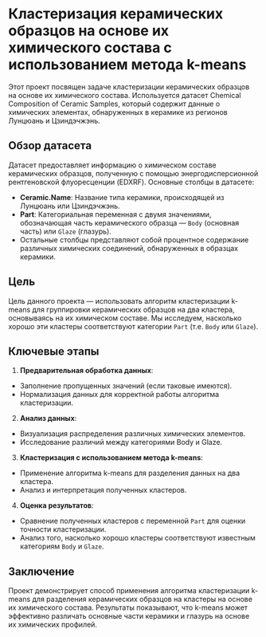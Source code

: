 # Кластеризация керамических образцов на основе их химического состава с использованием метода k-means
Этот проект посвящен задаче кластеризации керамических образцов на основе их химического состава. Используется датасет Chemical Composition of Ceramic Samples, который содержит данные о химических элементах, обнаруженных в керамике из регионов Лунцюань и Цзиндэчжэнь.

## Обзор датасета
Датасет предоставляет информацию о химическом составе керамических образцов, полученную с помощью энергодисперсионной рентгеновской флуоресценции (EDXRF). Основные столбцы в датасете:

* **Ceramic.Name**: Название типа керамики, происходящей из Лунцюань или Цзиндэчжэнь.
* **Part**: Категориальная переменная с двумя значениями, обозначающая часть керамического образца — `Body` (основная часть) или `Glaze` (глазурь).
* Остальные столбцы представляют собой процентное содержание различных химических соединений, обнаруженных в образцах керамики.

## Цель
Цель данного проекта — использовать алгоритм кластеризации k-means для группировки керамических образцов на два кластера, основываясь на их химическом составе. Мы исследуем, насколько хорошо эти кластеры соответствуют категории `Part` (т.е. `Body` или `Glaze`).

## Ключевые этапы
1. **Предварительная обработка данных**:

* Заполнение пропущенных значений (если таковые имеются).
* Нормализация данных для корректной работы алгоритма кластеризации.
2. **Анализ данных**:

* Визуализация распределения различных химических элементов.
* Исследование различий между категориями Body и Glaze.
3. **Кластеризация с использованием метода k-means**:

* Применение алгоритма k-means для разделения данных на два кластера.
* Анализ и интерпретация полученных кластеров.
4. **Оценка результатов**:

* Сравнение полученных кластеров с переменной `Part` для оценки точности кластеризации.
* Анализ того, насколько хорошо кластеры соответствуют известным категориям `Body` и `Glaze`.
## Заключение
Проект демонстрирует способ применения алгоритма кластеризации k-means для разделения керамических образцов на кластеры на основе их химического состава. Результаты показывают, что k-means может эффективно различать основные части керамики и глазурь на основе их химических профилей.
